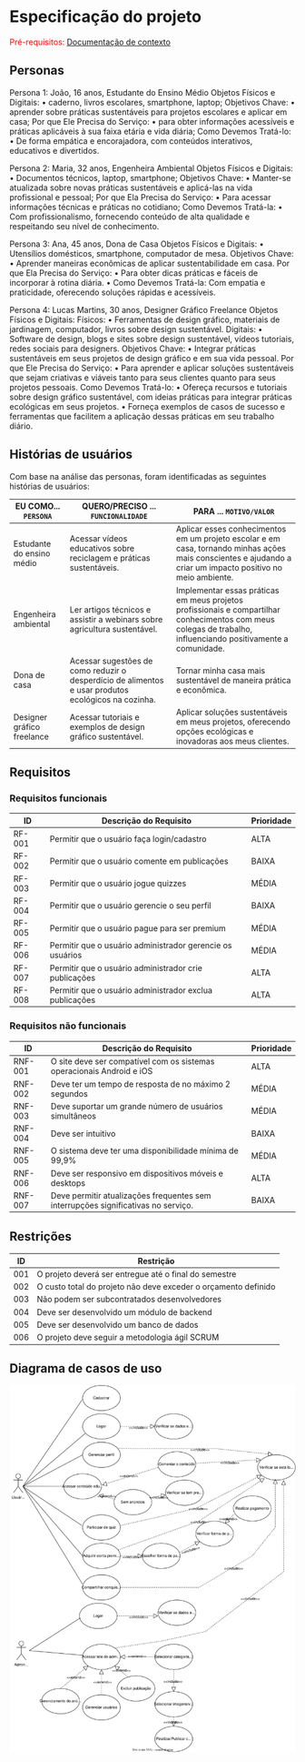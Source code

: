 # Especificação do projeto

<span style="color:red">Pré-requisitos: <a href="01-Contexto.md"> Documentação de contexto</a></span>

## Personas

Persona 1: João, 16 anos, Estudante do Ensino Médio
Objetos Físicos e Digitais: 
•	caderno, livros escolares, smartphone, laptop;
Objetivos Chave:
•	 aprender sobre práticas sustentáveis para projetos escolares e aplicar em casa;
Por que Ele Precisa do Serviço:
•	 para obter informações acessíveis e práticas aplicáveis à sua faixa etária e vida diária;
Como Devemos Tratá-lo:
•	 De forma empática e encorajadora, com conteúdos interativos, educativos e divertidos.

Persona 2: Maria, 32 anos, Engenheira Ambiental
Objetos Físicos e Digitais: 
•	Documentos técnicos, laptop, smartphone;
Objetivos Chave: 
•	Manter-se atualizada sobre novas práticas sustentáveis e aplicá-las na vida profissional e pessoal;
Por que Ela Precisa do Serviço: 
•	Para acessar informações técnicas e práticas no cotidiano;
Como Devemos Tratá-la: 
•	Com profissionalismo, fornecendo conteúdo de alta qualidade e respeitando seu nível de conhecimento.

Persona 3: Ana, 45 anos, Dona de Casa
Objetos Físicos e Digitais: 
•	Utensílios domésticos, smartphone, computador de mesa.
Objetivos Chave:
•	 Aprender maneiras econômicas de aplicar sustentabilidade em casa.
Por que Ela Precisa do Serviço: 
•	Para obter dicas práticas e fáceis de incorporar à rotina diária.
•	Como Devemos Tratá-la: Com empatia e praticidade, oferecendo soluções rápidas e acessíveis.

Persona 4: Lucas Martins, 30 anos, Designer Gráfico Freelance
Objetos Físicos e Digitais:
Físicos: 
•	Ferramentas de design gráfico, materiais de jardinagem, computador, livros sobre design sustentável.
Digitais: 
•	Software de design, blogs e sites sobre design sustentável, vídeos tutoriais, redes sociais para designers.
Objetivos Chave:
•	Integrar práticas sustentáveis em seus projetos de design gráfico e em sua vida pessoal.
Por que Ele Precisa do Serviço:
•	Para aprender e aplicar soluções sustentáveis que sejam criativas e viáveis tanto para seus clientes quanto para seus projetos pessoais.
Como Devemos Tratá-lo:
•	Ofereça recursos e tutoriais sobre design gráfico sustentável, com ideias práticas para integrar práticas ecológicas em seus projetos.
•	Forneça exemplos de casos de sucesso e ferramentas que facilitem a aplicação dessas práticas em seu trabalho diário.

## Histórias de usuários

Com base na análise das personas, foram identificadas as seguintes histórias de usuários:

|EU COMO... `PERSONA`| QUERO/PRECISO ... `FUNCIONALIDADE` |PARA ... `MOTIVO/VALOR`                 |
|--------------------|------------------------------------|----------------------------------------|
|Estudante do ensino médio  | Acessar vídeos educativos sobre reciclagem e práticas sustentáveis.           | Aplicar esses conhecimentos em um projeto escolar e em casa, tornando minhas ações mais conscientes e ajudando a criar um impacto positivo no meio ambiente.     |
|Engenheira ambiental       | Ler artigos técnicos e assistir a webinars sobre agricultura sustentável.                 | Implementar essas práticas em meus projetos profissionais e compartilhar conhecimentos com meus colegas de trabalho, influenciando positivamente a comunidade. |
|Dona de casa | Acessar sugestões de como reduzir o desperdício de alimentos e usar produtos ecológicos na cozinha. | Tornar minha casa mais sustentável de maneira prática e econômica. |
|Designer gráfico freelance | Acessar tutoriais e exemplos de design gráfico sustentável. | Aplicar soluções sustentáveis em meus projetos, oferecendo opções ecológicas e inovadoras aos meus clientes.|

## Requisitos

### Requisitos funcionais

|ID    | Descrição do Requisito  | Prioridade |
|------|-----------------------------------------|----|
|RF-001| Permitir que o usuário faça login/cadastro | ALTA | 
|RF-002| Permitir que o usuário comente em publicações  | BAIXA |
|RF-003| Permitir que o usuário jogue quizzes  | MÉDIA |
|RF-004| Permitir que o usuário gerencie o seu perfil  | BAIXA |
|RF-005| Permitir que o usuário pague para ser premium  | MÉDIA |
|RF-006| Permitir que o usuário administrador gerencie os usuários  | MÉDIA |
|RF-007| Permitir que o usuário administrador crie publicações  | ALTA |
|RF-008| Permitir que o usuário administrador exclua publicações  | ALTA |

### Requisitos não funcionais

|ID     | Descrição do Requisito  |Prioridade |
|-------|-------------------------|----|
|RNF-001| O site deve ser compatível com os sistemas operacionais Android e iOS | ALTA | 
|RNF-002| Deve ter um tempo de resposta de no máximo 2 segundos |  MÉDIA | 
|RNF-003| Deve suportar um grande número de usuários simultâneos |  MÉDIA | 
|RNF-004| Deve ser intuitivo |  BAIXA | 
|RNF-005| O sistema deve ter uma disponibilidade mínima de 99,9% |  MÉDIA | 
|RNF-006| Deve ser responsivo em dispositivos móveis e desktops |  ALTA | 
|RNF-007| Deve permitir atualizações frequentes sem interrupções significativas no serviço. |  BAIXA | 

## Restrições

|ID| Restrição                                             |
|--|-------------------------------------------------------|
|001| O projeto deverá ser entregue até o final do semestre |
|002| O custo total do projeto não deve exceder o orçamento definido       |
|003| Não podem ser subcontratados desenvolvedores       |
|004| Deve ser desenvolvido um módulo de backend       |
|005| Deve ser desenvolvido um banco de dados       |
|006| O projeto deve seguir a metodologia ágil SCRUM       |

## Diagrama de casos de uso

![Diagrama de casos de uso](./images/DiagramaCasosDeUso.svg)
